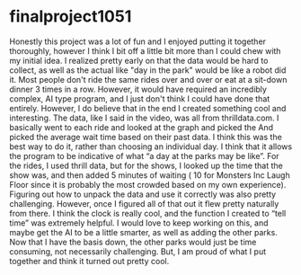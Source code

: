 # finalproject1051
Honestly this project was a lot of fun and I enjoyed putting it together thoroughly, however I think I bit off a little bit more than I could chew with my initial idea. I realized pretty early on that the data would be hard to collect, as well as the actual like "day in the park" would be like a robot did it. Most people don't ride the same rides over and over or eat at a sit-down dinner 3 times in a row. However, it would have required an incredibly complex, AI type program, and I just don't think I could have done that entirely. However, I do believe that in the end I created something cool and interesting. The data, like I said in the video, was all from thrilldata.com. I basically went to each ride and looked at the graph and picked the And picked the average wait time based on their past data. I think this was the best way to do it, rather than choosing an individual day. I think that it allows the program to be indicative of what “a day at the parks may be like”. For the rides, I used thrill data, but for the shows, I looked up the time that the show was, and then added 5 minutes of waiting ( 10 for Monsters Inc Laugh Floor since it is probably the most crowded based on my own experience). Figuring out how to unpack the data and use it correctly was also pretty challenging. However, once I figured all of that out it flew pretty naturally from there. I think the clock is really cool, and the function I created to “tell time” was extremely helpful. I would love to keep working on this, and maybe get the AI to be a little smarter, as well as adding the other parks. Now that I have the basis down, the other parks would just be time consuming, not necessarily challenging. But, I am proud of what I put together and think it turned out pretty cool.

